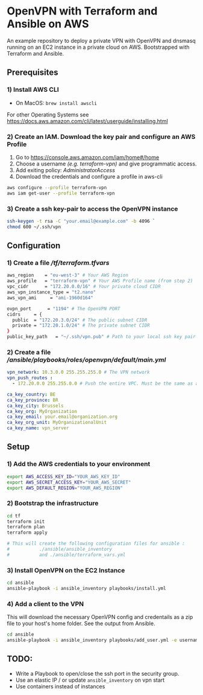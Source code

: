 

# OpenVPN with Terraform and Ansible on AWS

An example repository to deploy a private VPN with OpenVPN and dnsmasq running on an EC2 instance in a private cloud on AWS. Bootstrapped with Terraform and Ansible.


## Prerequisites
### 1) Install AWS CLI
* On MacOS: `brew install awscli`

For other Operating Systems see https://docs.aws.amazon.com/cli/latest/userguide/installing.html


### 2) Create an IAM. Download the key pair and configure an AWS Profile
 1. Go to https://console.aws.amazon.com/iam/home#/home
 2. Choose a username *(e.g. terraform-vpn)* and give programmatic access.
 3. Add exiting policy: *AdministratorAccess*
 4. Download the credentials and configure a profile in aws-cli
  ```bash
  aws configure --profile terraform-vpn
  aws iam get-user --profile terraform-vpn
  ```
### 3) Create a ssh key-pair to access the OpenVPN instance
```bash 
ssh-keygen -t rsa -C "your.email@example.com" -b 4096 `
chmod 600 ~/.ssh/vpn
```


## Configuration
### 1) Create a file */tf/terraform.tfvars*
```bash
aws_region    = "eu-west-3" # Your AWS Region
aws_profile   = "terraform-vpn" # Your AWS Profile name (from step 2)
vpc_cidr      = "172.20.0.0/16" # Your private cloud CIDR
aws_vpn_instance_type = "t2.nano"
aws_vpn_ami     = "ami-1960d164"

ovpn_port      = "1194" # The OpenVPN PORT
cidrs     = {
  public  = "172.20.3.0/24" # The public subnet CIDR
  private = "172.20.1.0/24" # The private subnet CIDR
}
public_key_path   = "~/.ssh/vpn.pub" # Path to your local ssh key pair (from step 3)
```

### 2) Create a file */ansible/playbooks/roles/openvpn/default/main.yml*
```yml
vpn_network: 10.3.0.0 255.255.255.0 # The VPN network
vpn_push_routes : 
  - 172.20.0.0 255.255.0.0 # Push the entire VPC. Must be the same as above.

ca_key_country: BE
ca_key_province: BR
ca_key_city: Brussels
ca_key_org: MyOrganization
ca_key_email: your.email@organization.org
ca_key_org_unit: MyOrganizationalUnit
ca_key_name: vpn_server
```
## Setup

### 1) Add the AWS credentials to your environment
```bash
export AWS_ACCESS_KEY_ID="YOUR_AWS_KEY_ID"
export AWS_SECRET_ACCESS_KEY="YOUR_AWS_SECRET"
export AWS_DEFAULT_REGION="YOUR_AWS_REGION"
```

### 2) Bootstrap the infrastructure
```bash
cd tf
terraform init
terraform plan
terraform apply

# This will create the following configuration files for ansible :
#           ./ansible/ansible_inventory 
#           and ./ansible/terraform_vars.yml
```

### 3) Install OpenVPN on the EC2 Instance
```bash
cd ansible
ansible-playbook -i ansible_inventory playbooks/install.yml
```

### 4) Add a client to the VPN
This will download the necessary OpenVPN config and credentails as a zip file to your host's home folder. See the output from Ansible.
```bash
cd ansible
ansible-playbook -i ansible_inventory playbooks/add_user.yml -e username=johnappleseed
```

## TODO:
* Write a Playbook to open/close the ssh port in the security group.
* Use an elastic IP / or update `ansible_inventory` on vpn start
* Use containers instead of instances
